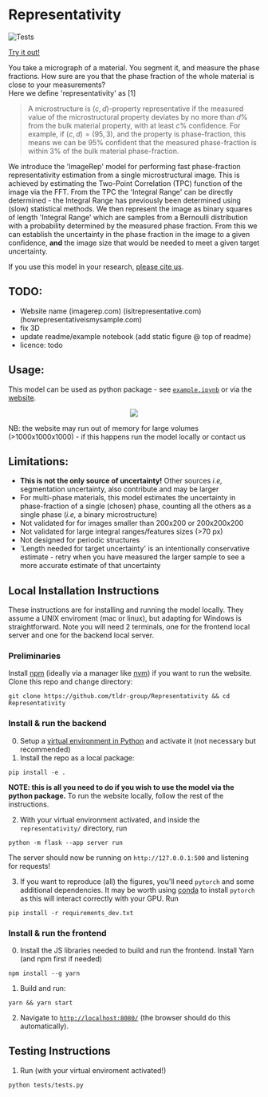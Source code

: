 # Representativity

![Tests](https://github.com/tldr-group/Representativity/actions/workflows/tests.yml/badge.svg)

[Try it out!](https://representative9984.z33.web.core.windows.net/)

You take a micrograph of a material. You segment it, and measure the phase fractions. How sure are you that the phase fraction of the whole material is close to your measurements?  
Here we define 'representativity' as [1]
> A microstructure is $(c, d)$-property representative if the measured value of the microstructural property deviates by no more than $d\%$ from the bulk material property, with at least $c\%$ confidence. For example, if $(c,d)=(95,3)$, and the property is phase-fraction, this means we can be $95\%$ confident that the measured phase-fraction is within $3\%$ of the bulk material phase-fraction. 

We introduce the 'ImageRep' model for performing fast phase-fraction representativity estimation from a single microstructural image. This is achieved by estimating the Two-Point Correlation (TPC) function of the image via the FFT. From the TPC the 'Integral Range' can be directly determined - the Integral Range has previously been determined using (slow) statistical methods. We then represent the image as binary squares of length 'Integral Range' which are samples from a Bernoulli distribution with a probability determined by the measured phase fraction. From this we can establish the uncertainty in the phase fraction in the image to a given confidence, **and** the image size that would be needed to meet a given target uncertainty.

If you use this model in your research, [please cite us](CITATION.cff).

## TODO:
- Website name (imagerep.com) (isitrepresentative.com) (howrepresentativeismysample.com)
- fix 3D
- update readme/example notebook (add static figure @ top of readme)
- licence: todo

## Usage:

This model can be used as python package - see [`example.ipynb`](example.ipynb) or via the [website](https://representative9984.z33.web.core.windows.net/).

<p align="center">
    <img src="https://sambasegment.blob.core.windows.net/resources/repr_repo_v2.gif">
</p>

NB: the website may run out of memory for large volumes (>1000x1000x1000) - if this happens run the model locally or contact us

## Limitations:
- **This is not the only source of uncertainty!** Other sources *i.e,* segmentation uncertainty, also contribute and may be larger
- For multi-phase materials, this model estimates the uncertainty in phase-fraction of a single (chosen) phase, counting all the others as a single phase (*i.e,* a binary microstructure)
- Not validated for for images smaller than 200x200 or 200x200x200
- Not validated for large integral ranges/features sizes (>70 px) 
- Not designed for periodic structures
- 'Length needed for target uncertainty' is an intentionally conservative estimate - retry when you have measured the larger sample to see a more accurate estimate of that uncertainty

## Local Installation Instructions

These instructions are for installing and running the model locally. They assume a UNIX enviroment (mac or linux), but adapting for Windows is straightforward. Note you will need 2 terminals, one for the frontend local server and one for the backend local server.

### Preliminaries

Install [npm](https://docs.npmjs.com/downloading-and-installing-node-js-and-npm) (ideally via a manager like [nvm](https://github.com/nvm-sh/nvm)) if you want to run the website. Clone this repo and change directory:
```
git clone https://github.com/tldr-group/Representativity && cd Representativity
```


### Install & run the backend

0. Setup a [virtual environment in Python](https://docs.python.org/3/library/venv.html) and activate it (not necessary but recommended)
1. Install the repo as a local package:

```
pip install -e .
```

**NOTE: this is all you need to do if you wish to use the model via the python package.** To run the website locally, follow the rest of the instructions.

2. With your virtual environment activated, and inside the `representativity/` directory, run

```
python -m flask --app server run
```

The server should now be running on `http://127.0.0.1:500` and listening for requests!


3. If you want to reproduce (all) the figures, you'll need `pytorch` and some additional dependencies. It may be worth using [conda](https://www.anaconda.com/) to install `pytorch` as this will interact correctly with your GPU. Run
```
pip install -r requirements_dev.txt
```


### Install & run the frontend

0. Install the JS libraries needed to build and run the frontend. Install Yarn (and npm first if needed)

```
npm install --g yarn
```

1. Build and run:

```
yarn && yarn start
```

2. Navigate to [`http://localhost:8080/`](http://localhost:8080/) (the browser should do this automatically).

## Testing Instructions

1. Run (with your virtual enviroment activated!)

```
python tests/tests.py
```